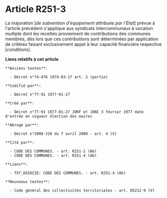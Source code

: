 # Article R251-3

La majoration [*de subvention d'équipement attribuée par l'Etat*] prévue à l'article précédent s'applique aux syndicats
intercommunaux à vocation multiple dont les recettes proviennent de contributions des communes membres, dès lors que ces
contributions sont déterminées par application de critères faisant exclusivement appel à leur capacité financière respective
[*conditions*].

**Liens relatifs à cet article**

	**Anciens textes**:

	  - Décret n°74-476 1974-03-17 art. 2 (partie)

	**Codifié par**:

	  - Décret n°77-91 1977-01-27

	**Créé par**:

	  - Décret n°77-91 1977-01-27 JORF et JONC 3 février 1977 date d'entrée en vigueur élection des maires

	**Abrogé par**:

	  - Décret n°2000-318 du 7 avril 2000 - art. 4 (V)

	**Cité par**:

	  - CODE DES COMMUNES. - art. R251-2 (Ab)
	  - CODE DES COMMUNES. - art. R251-4 (Ab)

	**Liens**:

	  - TXT_ASSOCIE: CODE DES COMMUNES. - art. R251-4 (Ab)

	**Nouveaux textes**:

	  - Code général des collectivités territoriales - art. D5212-9 (V)
